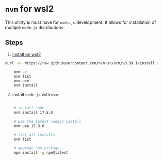 # `nvm` for wsl2

This utility is must have for `node.js` development. It allows for installation of multiple `node.js` distributions.


## Steps

1. [Install on wsl2](https://github.com/nvm-sh/nvm#install--update-script)

```bash
curl -o- https://raw.githubusercontent.com/nvm-sh/nvm/v0.39.1/install.sh | bash
```

``` bash
    nvm -v
    nvm list
    nvm use
    nvm install
```

2. Install `node.js` with `nvm`

```bash
    
    # install node
    nvm install 17.8.0
    
    # use the latest nodejs install
    nvm use 17.8.0
    
    # list all installs
    nvm list

    # upgrade npm package
    npm install -g npm@latest
```
